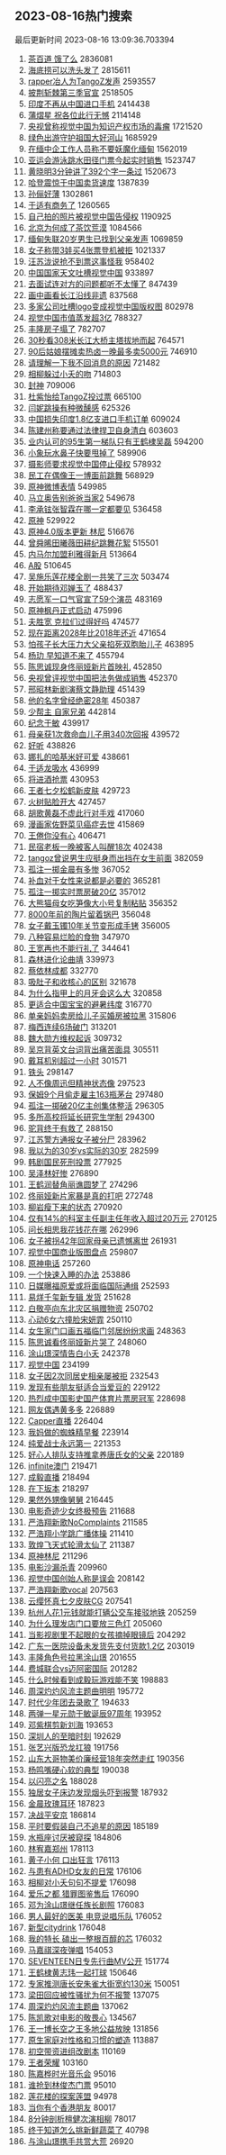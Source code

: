 ## 2023-08-16热门搜索 
最后更新时间 2023-08-16 13:09:36.703394 
1. [茶百道 饿了么](https://s.weibo.com/weibo?q=%E8%8C%B6%E7%99%BE%E9%81%93%20%E9%A5%BF%E4%BA%86%E4%B9%88&t=31&band_rank=24&Refer=top) 2836081
1. [海底捞可以洗头发了](https://s.weibo.com/weibo?q=%23%E6%B5%B7%E5%BA%95%E6%8D%9E%E5%8F%AF%E4%BB%A5%E6%B4%97%E5%A4%B4%E5%8F%91%E4%BA%86%23&t=31&band_rank=1&Refer=top) 2815611
1. [rapper冶人为TangoZ发声](https://s.weibo.com/weibo?q=%23rapper%E5%86%B6%E4%BA%BA%E4%B8%BATangoZ%E5%8F%91%E5%A3%B0%23&t=31&band_rank=1&Refer=top) 2593557
1. [披荆斩棘第三季官宣](https://s.weibo.com/weibo?q=%23%E6%8A%AB%E8%8D%86%E6%96%A9%E6%A3%98%E7%AC%AC%E4%B8%89%E5%AD%A3%E5%AE%98%E5%AE%A3%23&t=31&band_rank=9&Refer=top) 2518505
1. [印度不再从中国进口手机](https://s.weibo.com/weibo?q=%23%E5%8D%B0%E5%BA%A6%E4%B8%8D%E5%86%8D%E4%BB%8E%E4%B8%AD%E5%9B%BD%E8%BF%9B%E5%8F%A3%E6%89%8B%E6%9C%BA%23&t=31&band_rank=4&Refer=top) 2414438
1. [蒲熠星 祝各位此行无憾](https://s.weibo.com/weibo?q=%E8%92%B2%E7%86%A0%E6%98%9F%20%E7%A5%9D%E5%90%84%E4%BD%8D%E6%AD%A4%E8%A1%8C%E6%97%A0%E6%86%BE&t=31&band_rank=2&Refer=top) 2114148
1. [央视曾称视觉中国为知识产权市场的毒瘤](https://s.weibo.com/weibo?q=%23%E5%A4%AE%E8%A7%86%E6%9B%BE%E7%A7%B0%E8%A7%86%E8%A7%89%E4%B8%AD%E5%9B%BD%E4%B8%BA%E7%9F%A5%E8%AF%86%E4%BA%A7%E6%9D%83%E5%B8%82%E5%9C%BA%E7%9A%84%E6%AF%92%E7%98%A4%23&t=31&band_rank=13&Refer=top) 1721520
1. [绿色出游守护祖国大好河山](https://s.weibo.com/weibo?q=%23%E7%BB%BF%E8%89%B2%E5%87%BA%E6%B8%B8%E5%AE%88%E6%8A%A4%E7%A5%96%E5%9B%BD%E5%A4%A7%E5%A5%BD%E6%B2%B3%E5%B1%B1%23&t=31&band_rank=3&Refer=top) 1685929
1. [在缅中企工作人员称不要妖魔化缅甸](https://s.weibo.com/weibo?q=%23%E5%9C%A8%E7%BC%85%E4%B8%AD%E4%BC%81%E5%B7%A5%E4%BD%9C%E4%BA%BA%E5%91%98%E7%A7%B0%E4%B8%8D%E8%A6%81%E5%A6%96%E9%AD%94%E5%8C%96%E7%BC%85%E7%94%B8%23&t=31&band_rank=2&Refer=top) 1562019
1. [亚运会游泳跳水田径门票今起实时销售](https://s.weibo.com/weibo?q=%23%E4%BA%9A%E8%BF%90%E4%BC%9A%E6%B8%B8%E6%B3%B3%E8%B7%B3%E6%B0%B4%E7%94%B0%E5%BE%84%E9%97%A8%E7%A5%A8%E4%BB%8A%E8%B5%B7%E5%AE%9E%E6%97%B6%E9%94%80%E5%94%AE%23&t=31&band_rank=3&Refer=top) 1523747
1. [黄晓明3分钟讲了392个字一条过](https://s.weibo.com/weibo?q=%23%E9%BB%84%E6%99%93%E6%98%8E3%E5%88%86%E9%92%9F%E8%AE%B2%E4%BA%86392%E4%B8%AA%E5%AD%97%E4%B8%80%E6%9D%A1%E8%BF%87%23&t=31&band_rank=23&Refer=top) 1520673
1. [哈登震惊于中国卖货速度](https://s.weibo.com/weibo?q=%23%E5%93%88%E7%99%BB%E9%9C%87%E6%83%8A%E4%BA%8E%E4%B8%AD%E5%9B%BD%E5%8D%96%E8%B4%A7%E9%80%9F%E5%BA%A6%23&t=31&band_rank=50&Refer=top) 1387839
1. [孙俪好薄](https://s.weibo.com/weibo?q=%23%E5%AD%99%E4%BF%AA%E5%A5%BD%E8%96%84%23&t=31&band_rank=31&Refer=top) 1302861
1. [于适有商务了](https://s.weibo.com/weibo?q=%23%E4%BA%8E%E9%80%82%E6%9C%89%E5%95%86%E5%8A%A1%E4%BA%86%23&t=31&band_rank=5&Refer=top) 1260565
1. [自己拍的照片被视觉中国告侵权](https://s.weibo.com/weibo?q=%23%E8%87%AA%E5%B7%B1%E6%8B%8D%E7%9A%84%E7%85%A7%E7%89%87%E8%A2%AB%E8%A7%86%E8%A7%89%E4%B8%AD%E5%9B%BD%E5%91%8A%E4%BE%B5%E6%9D%83%23&t=31&band_rank=4&Refer=top) 1190925
1. [北京为何成了茶饮荒漠](https://s.weibo.com/weibo?q=%23%E5%8C%97%E4%BA%AC%E4%B8%BA%E4%BD%95%E6%88%90%E4%BA%86%E8%8C%B6%E9%A5%AE%E8%8D%92%E6%BC%A0%23&t=31&band_rank=37&Refer=top) 1084566
1. [缅甸失联20岁男生已找到父亲发声](https://s.weibo.com/weibo?q=%23%E7%BC%85%E7%94%B8%E5%A4%B1%E8%81%9420%E5%B2%81%E7%94%B7%E7%94%9F%E5%B7%B2%E6%89%BE%E5%88%B0%E7%88%B6%E4%BA%B2%E5%8F%91%E5%A3%B0%23&t=31&band_rank=11&Refer=top) 1069859
1. [女子称带3娃买4张票登机被拒](https://s.weibo.com/weibo?q=%23%E5%A5%B3%E5%AD%90%E7%A7%B0%E5%B8%A63%E5%A8%83%E4%B9%B04%E5%BC%A0%E7%A5%A8%E7%99%BB%E6%9C%BA%E8%A2%AB%E6%8B%92%23&t=31&band_rank=33&Refer=top) 1021337
1. [汪苏泷说抢不到票这事怪我](https://s.weibo.com/weibo?q=%23%E6%B1%AA%E8%8B%8F%E6%B3%B7%E8%AF%B4%E6%8A%A2%E4%B8%8D%E5%88%B0%E7%A5%A8%E8%BF%99%E4%BA%8B%E6%80%AA%E6%88%91%23&t=31&band_rank=27&Refer=top) 958402
1. [中国国家天文吐槽视觉中国](https://s.weibo.com/weibo?q=%23%E4%B8%AD%E5%9B%BD%E5%9B%BD%E5%AE%B6%E5%A4%A9%E6%96%87%E5%90%90%E6%A7%BD%E8%A7%86%E8%A7%89%E4%B8%AD%E5%9B%BD%23&t=31&band_rank=25&Refer=top) 933897
1. [去面试连对方的问题都听不太懂了](https://s.weibo.com/weibo?q=%E5%8E%BB%E9%9D%A2%E8%AF%95%E8%BF%9E%E5%AF%B9%E6%96%B9%E7%9A%84%E9%97%AE%E9%A2%98%E9%83%BD%E5%90%AC%E4%B8%8D%E5%A4%AA%E6%87%82%E4%BA%86&t=31&band_rank=45&Refer=top) 847439
1. [画中画看长江沿线非遗](https://s.weibo.com/weibo?q=%23%E7%94%BB%E4%B8%AD%E7%94%BB%E7%9C%8B%E9%95%BF%E6%B1%9F%E6%B2%BF%E7%BA%BF%E9%9D%9E%E9%81%97%23&t=31&band_rank=3&Refer=top) 837568
1. [多家公司吐槽logo变成视觉中国版权图](https://s.weibo.com/weibo?q=%23%E5%A4%9A%E5%AE%B6%E5%85%AC%E5%8F%B8%E5%90%90%E6%A7%BDlogo%E5%8F%98%E6%88%90%E8%A7%86%E8%A7%89%E4%B8%AD%E5%9B%BD%E7%89%88%E6%9D%83%E5%9B%BE%23&t=31&band_rank=45&Refer=top) 802978
1. [视觉中国市值蒸发超3亿](https://s.weibo.com/weibo?q=%23%E8%A7%86%E8%A7%89%E4%B8%AD%E5%9B%BD%E5%B8%82%E5%80%BC%E8%92%B8%E5%8F%91%E8%B6%853%E4%BA%BF%23&t=31&band_rank=24&Refer=top) 788327
1. [丰隆房子塌了](https://s.weibo.com/weibo?q=%23%E4%B8%B0%E9%9A%86%E6%88%BF%E5%AD%90%E5%A1%8C%E4%BA%86%23&t=31&band_rank=5&Refer=top) 782707
1. [30秒看308米长江大桥主塔拔地而起](https://s.weibo.com/weibo?q=%2330%E7%A7%92%E7%9C%8B308%E7%B1%B3%E9%95%BF%E6%B1%9F%E5%A4%A7%E6%A1%A5%E4%B8%BB%E5%A1%94%E6%8B%94%E5%9C%B0%E8%80%8C%E8%B5%B7%23&t=31&band_rank=3&Refer=top) 764571
1. [90后姑娘摆摊卖热卤一晚最多卖5000元](https://s.weibo.com/weibo?q=%2390%E5%90%8E%E5%A7%91%E5%A8%98%E6%91%86%E6%91%8A%E5%8D%96%E7%83%AD%E5%8D%A4%E4%B8%80%E6%99%9A%E6%9C%80%E5%A4%9A%E5%8D%965000%E5%85%83%23&t=31&band_rank=5&Refer=top) 746910
1. [请理解一下我不回消息的原因](https://s.weibo.com/weibo?q=%E8%AF%B7%E7%90%86%E8%A7%A3%E4%B8%80%E4%B8%8B%E6%88%91%E4%B8%8D%E5%9B%9E%E6%B6%88%E6%81%AF%E7%9A%84%E5%8E%9F%E5%9B%A0&t=31&band_rank=7&Refer=top) 721482
1. [相柳躲过小夭的吻](https://s.weibo.com/weibo?q=%23%E7%9B%B8%E6%9F%B3%E8%BA%B2%E8%BF%87%E5%B0%8F%E5%A4%AD%E7%9A%84%E5%90%BB%23&t=31&band_rank=36&Refer=top) 714803
1. [封神](https://s.weibo.com/weibo?q=%E5%B0%81%E7%A5%9E&t=31&band_rank=37&Refer=top) 709006
1. [杜紫怡给TangoZ投过票](https://s.weibo.com/weibo?q=%23%E6%9D%9C%E7%B4%AB%E6%80%A1%E7%BB%99TangoZ%E6%8A%95%E8%BF%87%E7%A5%A8%23&t=31&band_rank=18&Refer=top) 665100
1. [闫妮跳操有种微醺感](https://s.weibo.com/weibo?q=%23%E9%97%AB%E5%A6%AE%E8%B7%B3%E6%93%8D%E6%9C%89%E7%A7%8D%E5%BE%AE%E9%86%BA%E6%84%9F%23&t=31&band_rank=43&Refer=top) 625326
1. [中国损失印度1.8亿支进口手机订单](https://s.weibo.com/weibo?q=%23%E4%B8%AD%E5%9B%BD%E6%8D%9F%E5%A4%B1%E5%8D%B0%E5%BA%A61.8%E4%BA%BF%E6%94%AF%E8%BF%9B%E5%8F%A3%E6%89%8B%E6%9C%BA%E8%AE%A2%E5%8D%95%23&t=31&band_rank=18&Refer=top) 609024
1. [陈建州称要通过法律捍卫自身清白](https://s.weibo.com/weibo?q=%23%E9%99%88%E5%BB%BA%E5%B7%9E%E7%A7%B0%E8%A6%81%E9%80%9A%E8%BF%87%E6%B3%95%E5%BE%8B%E6%8D%8D%E5%8D%AB%E8%87%AA%E8%BA%AB%E6%B8%85%E7%99%BD%23&t=31&band_rank=26&Refer=top) 603603
1. [业内认可的95生第一梯队只有王鹤棣吴磊](https://s.weibo.com/weibo?q=%23%E4%B8%9A%E5%86%85%E8%AE%A4%E5%8F%AF%E7%9A%8495%E7%94%9F%E7%AC%AC%E4%B8%80%E6%A2%AF%E9%98%9F%E5%8F%AA%E6%9C%89%E7%8E%8B%E9%B9%A4%E6%A3%A3%E5%90%B4%E7%A3%8A%23&t=31&band_rank=13&Refer=top) 594200
1. [小象玩水鼻子快要甩掉了](https://s.weibo.com/weibo?q=%23%E5%B0%8F%E8%B1%A1%E7%8E%A9%E6%B0%B4%E9%BC%BB%E5%AD%90%E5%BF%AB%E8%A6%81%E7%94%A9%E6%8E%89%E4%BA%86%23&t=31&band_rank=35&Refer=top) 589906
1. [摄影师要求视觉中国停止侵权](https://s.weibo.com/weibo?q=%23%E6%91%84%E5%BD%B1%E5%B8%88%E8%A6%81%E6%B1%82%E8%A7%86%E8%A7%89%E4%B8%AD%E5%9B%BD%E5%81%9C%E6%AD%A2%E4%BE%B5%E6%9D%83%23&t=31&band_rank=30&Refer=top) 578932
1. [民工在偶像王一博面前跳舞](https://s.weibo.com/weibo?q=%E6%B0%91%E5%B7%A5%E5%9C%A8%E5%81%B6%E5%83%8F%E7%8E%8B%E4%B8%80%E5%8D%9A%E9%9D%A2%E5%89%8D%E8%B7%B3%E8%88%9E&t=31&band_rank=7&Refer=top) 568929
1. [原神微博表情](https://s.weibo.com/weibo?q=%23%E5%8E%9F%E7%A5%9E%E5%BE%AE%E5%8D%9A%E8%A1%A8%E6%83%85%23&t=31&band_rank=49&Refer=top) 549985
1. [马立奥告别爸爸当家2](https://s.weibo.com/weibo?q=%E9%A9%AC%E7%AB%8B%E5%A5%A5%E5%91%8A%E5%88%AB%E7%88%B8%E7%88%B8%E5%BD%93%E5%AE%B62&t=31&band_rank=6&Refer=top) 549678
1. [李承铉张智霖在哪一定都要见](https://s.weibo.com/weibo?q=%23%E6%9D%8E%E6%89%BF%E9%93%89%E5%BC%A0%E6%99%BA%E9%9C%96%E5%9C%A8%E5%93%AA%E4%B8%80%E5%AE%9A%E9%83%BD%E8%A6%81%E8%A7%81%23&t=31&band_rank=13&Refer=top) 536458
1. [原神](https://s.weibo.com/weibo?q=%E5%8E%9F%E7%A5%9E&t=31&band_rank=33&Refer=top) 529922
1. [原神4.0版本更新 林尼](https://s.weibo.com/weibo?q=%23%E5%8E%9F%E7%A5%9E4.0%E7%89%88%E6%9C%AC%E6%9B%B4%E6%96%B0%20%E6%9E%97%E5%B0%BC%23&t=31&band_rank=15&Refer=top) 516676
1. [曾舜晞田曦薇田耕纪跳舞花絮](https://s.weibo.com/weibo?q=%23%E6%9B%BE%E8%88%9C%E6%99%9E%E7%94%B0%E6%9B%A6%E8%96%87%E7%94%B0%E8%80%95%E7%BA%AA%E8%B7%B3%E8%88%9E%E8%8A%B1%E7%B5%AE%23&t=31&band_rank=41&Refer=top) 515501
1. [内马尔加盟利雅得新月](https://s.weibo.com/weibo?q=%23%E5%86%85%E9%A9%AC%E5%B0%94%E5%8A%A0%E7%9B%9F%E5%88%A9%E9%9B%85%E5%BE%97%E6%96%B0%E6%9C%88%23&t=31&band_rank=8&Refer=top) 513664
1. [A股](https://s.weibo.com/weibo?q=A%E8%82%A1&t=31&band_rank=49&Refer=top) 510645
1. [吴施乐莲花楼全剧一共笑了三次](https://s.weibo.com/weibo?q=%23%E5%90%B4%E6%96%BD%E4%B9%90%E8%8E%B2%E8%8A%B1%E6%A5%BC%E5%85%A8%E5%89%A7%E4%B8%80%E5%85%B1%E7%AC%91%E4%BA%86%E4%B8%89%E6%AC%A1%23&t=31&band_rank=32&Refer=top) 503474
1. [开始期待邓婵玉了](https://s.weibo.com/weibo?q=%23%E5%BC%80%E5%A7%8B%E6%9C%9F%E5%BE%85%E9%82%93%E5%A9%B5%E7%8E%89%E4%BA%86%23&t=31&band_rank=46&Refer=top) 488437
1. [志愿军一口气官宣了59个演员](https://s.weibo.com/weibo?q=%23%E5%BF%97%E6%84%BF%E5%86%9B%E4%B8%80%E5%8F%A3%E6%B0%94%E5%AE%98%E5%AE%A3%E4%BA%8659%E4%B8%AA%E6%BC%94%E5%91%98%23&t=31&band_rank=10&Refer=top) 483169
1. [原神枫丹正式启动](https://s.weibo.com/weibo?q=%23%E5%8E%9F%E7%A5%9E%E6%9E%AB%E4%B8%B9%E6%AD%A3%E5%BC%8F%E5%90%AF%E5%8A%A8%23&t=31&band_rank=34&Refer=top) 475996
1. [夫胜宽 克拉们过得好吗](https://s.weibo.com/weibo?q=%E5%A4%AB%E8%83%9C%E5%AE%BD%20%E5%85%8B%E6%8B%89%E4%BB%AC%E8%BF%87%E5%BE%97%E5%A5%BD%E5%90%97&t=31&band_rank=16&Refer=top) 474577
1. [现在距离2028年比2018年还近](https://s.weibo.com/weibo?q=%E7%8E%B0%E5%9C%A8%E8%B7%9D%E7%A6%BB2028%E5%B9%B4%E6%AF%942018%E5%B9%B4%E8%BF%98%E8%BF%91&t=31&band_rank=33&Refer=top) 471654
1. [怕孩子长大压力大父亲掐死双胞胎儿子](https://s.weibo.com/weibo?q=%23%E6%80%95%E5%AD%A9%E5%AD%90%E9%95%BF%E5%A4%A7%E5%8E%8B%E5%8A%9B%E5%A4%A7%E7%88%B6%E4%BA%B2%E6%8E%90%E6%AD%BB%E5%8F%8C%E8%83%9E%E8%83%8E%E5%84%BF%E5%AD%90%23&t=31&band_rank=8&Refer=top) 463895
1. [杨玏 早知道不来了](https://s.weibo.com/weibo?q=%E6%9D%A8%E7%8E%8F%20%E6%97%A9%E7%9F%A5%E9%81%93%E4%B8%8D%E6%9D%A5%E4%BA%86&t=31&band_rank=9&Refer=top) 455794
1. [陈思诚现身佟丽娅新片首映礼](https://s.weibo.com/weibo?q=%23%E9%99%88%E6%80%9D%E8%AF%9A%E7%8E%B0%E8%BA%AB%E4%BD%9F%E4%B8%BD%E5%A8%85%E6%96%B0%E7%89%87%E9%A6%96%E6%98%A0%E7%A4%BC%23&t=31&band_rank=31&Refer=top) 452850
1. [央视曾评视觉中国把法务做成销售](https://s.weibo.com/weibo?q=%23%E5%A4%AE%E8%A7%86%E6%9B%BE%E8%AF%84%E8%A7%86%E8%A7%89%E4%B8%AD%E5%9B%BD%E6%8A%8A%E6%B3%95%E5%8A%A1%E5%81%9A%E6%88%90%E9%94%80%E5%94%AE%23&t=31&band_rank=50&Refer=top) 452370
1. [邢昭林新剧演蔡文静助理](https://s.weibo.com/weibo?q=%23%E9%82%A2%E6%98%AD%E6%9E%97%E6%96%B0%E5%89%A7%E6%BC%94%E8%94%A1%E6%96%87%E9%9D%99%E5%8A%A9%E7%90%86%23&t=31&band_rank=23&Refer=top) 451439
1. [他的名字曾经绝密28年](https://s.weibo.com/weibo?q=%23%E4%BB%96%E7%9A%84%E5%90%8D%E5%AD%97%E6%9B%BE%E7%BB%8F%E7%BB%9D%E5%AF%8628%E5%B9%B4%23&t=31&band_rank=12&Refer=top) 450387
1. [少帮主 自家兄弟](https://s.weibo.com/weibo?q=%E5%B0%91%E5%B8%AE%E4%B8%BB%20%E8%87%AA%E5%AE%B6%E5%85%84%E5%BC%9F&t=31&band_rank=10&Refer=top) 442814
1. [纪念于敏](https://s.weibo.com/weibo?q=%23%E7%BA%AA%E5%BF%B5%E4%BA%8E%E6%95%8F%23&t=31&band_rank=15&Refer=top) 439917
1. [母亲获1次救命血儿子用340次回报](https://s.weibo.com/weibo?q=%23%E6%AF%8D%E4%BA%B2%E8%8E%B71%E6%AC%A1%E6%95%91%E5%91%BD%E8%A1%80%E5%84%BF%E5%AD%90%E7%94%A8340%E6%AC%A1%E5%9B%9E%E6%8A%A5%23&t=31&band_rank=27&Refer=top) 439572
1. [好听](https://s.weibo.com/weibo?q=%E5%A5%BD%E5%90%AC&t=31&band_rank=32&Refer=top) 438826
1. [娜扎的哈基米好可爱](https://s.weibo.com/weibo?q=%23%E5%A8%9C%E6%89%8E%E7%9A%84%E5%93%88%E5%9F%BA%E7%B1%B3%E5%A5%BD%E5%8F%AF%E7%88%B1%23&t=31&band_rank=36&Refer=top) 438661
1. [于适龙吸水](https://s.weibo.com/weibo?q=%E4%BA%8E%E9%80%82%E9%BE%99%E5%90%B8%E6%B0%B4&t=31&band_rank=11&Refer=top) 436999
1. [将进酒抢票](https://s.weibo.com/weibo?q=%E5%B0%86%E8%BF%9B%E9%85%92%E6%8A%A2%E7%A5%A8&t=31&band_rank=45&Refer=top) 430953
1. [王者七夕松鹤新皮肤](https://s.weibo.com/weibo?q=%23%E7%8E%8B%E8%80%85%E4%B8%83%E5%A4%95%E6%9D%BE%E9%B9%A4%E6%96%B0%E7%9A%AE%E8%82%A4%23&t=31&band_rank=47&Refer=top) 429723
1. [火树贴脸开大](https://s.weibo.com/weibo?q=%E7%81%AB%E6%A0%91%E8%B4%B4%E8%84%B8%E5%BC%80%E5%A4%A7&t=31&band_rank=12&Refer=top) 427457
1. [胡歌黄磊不虚此行对手戏](https://s.weibo.com/weibo?q=%23%E8%83%A1%E6%AD%8C%E9%BB%84%E7%A3%8A%E4%B8%8D%E8%99%9A%E6%AD%A4%E8%A1%8C%E5%AF%B9%E6%89%8B%E6%88%8F%23&t=31&band_rank=48&Refer=top) 417060
1. [漫画家佐野菜见癌症去世](https://s.weibo.com/weibo?q=%23%E6%BC%AB%E7%94%BB%E5%AE%B6%E4%BD%90%E9%87%8E%E8%8F%9C%E8%A7%81%E7%99%8C%E7%97%87%E5%8E%BB%E4%B8%96%23&t=31&band_rank=41&Refer=top) 415869
1. [王倦你没有心](https://s.weibo.com/weibo?q=%E7%8E%8B%E5%80%A6%E4%BD%A0%E6%B2%A1%E6%9C%89%E5%BF%83&t=31&band_rank=17&Refer=top) 406471
1. [民宿老板一晚被客人叫醒18次](https://s.weibo.com/weibo?q=%23%E6%B0%91%E5%AE%BF%E8%80%81%E6%9D%BF%E4%B8%80%E6%99%9A%E8%A2%AB%E5%AE%A2%E4%BA%BA%E5%8F%AB%E9%86%9218%E6%AC%A1%23&t=31&band_rank=21&Refer=top) 402438
1. [tangoz曾说男生应挺身而出挡在女生前面](https://s.weibo.com/weibo?q=%23tangoz%E6%9B%BE%E8%AF%B4%E7%94%B7%E7%94%9F%E5%BA%94%E6%8C%BA%E8%BA%AB%E8%80%8C%E5%87%BA%E6%8C%A1%E5%9C%A8%E5%A5%B3%E7%94%9F%E5%89%8D%E9%9D%A2%23&t=31&band_rank=27&Refer=top) 382059
1. [孤注一掷金晨有多惨](https://s.weibo.com/weibo?q=%23%E5%AD%A4%E6%B3%A8%E4%B8%80%E6%8E%B7%E9%87%91%E6%99%A8%E6%9C%89%E5%A4%9A%E6%83%A8%23&t=31&band_rank=39&Refer=top) 367052
1. [补血对于女性来说都是必要的](https://s.weibo.com/weibo?q=%E8%A1%A5%E8%A1%80%E5%AF%B9%E4%BA%8E%E5%A5%B3%E6%80%A7%E6%9D%A5%E8%AF%B4%E9%83%BD%E6%98%AF%E5%BF%85%E8%A6%81%E7%9A%84&t=31&band_rank=46&Refer=top) 365281
1. [孤注一掷实时票房破20亿](https://s.weibo.com/weibo?q=%23%E5%AD%A4%E6%B3%A8%E4%B8%80%E6%8E%B7%E5%AE%9E%E6%97%B6%E7%A5%A8%E6%88%BF%E7%A0%B420%E4%BA%BF%23&t=31&band_rank=13&Refer=top) 357012
1. [大熊猫母女吃笋像大小号复制粘贴](https://s.weibo.com/weibo?q=%23%E5%A4%A7%E7%86%8A%E7%8C%AB%E6%AF%8D%E5%A5%B3%E5%90%83%E7%AC%8B%E5%83%8F%E5%A4%A7%E5%B0%8F%E5%8F%B7%E5%A4%8D%E5%88%B6%E7%B2%98%E8%B4%B4%23&t=31&band_rank=14&Refer=top) 356352
1. [8000年前的陶片留着锅巴](https://s.weibo.com/weibo?q=%238000%E5%B9%B4%E5%89%8D%E7%9A%84%E9%99%B6%E7%89%87%E7%95%99%E7%9D%80%E9%94%85%E5%B7%B4%23&t=31&band_rank=15&Refer=top) 356048
1. [女子戴玉镯10年关节变形成手铐](https://s.weibo.com/weibo?q=%23%E5%A5%B3%E5%AD%90%E6%88%B4%E7%8E%89%E9%95%AF10%E5%B9%B4%E5%85%B3%E8%8A%82%E5%8F%98%E5%BD%A2%E6%88%90%E6%89%8B%E9%93%90%23&t=31&band_rank=16&Refer=top) 356005
1. [八种容易烂脸的食物](https://s.weibo.com/weibo?q=%E5%85%AB%E7%A7%8D%E5%AE%B9%E6%98%93%E7%83%82%E8%84%B8%E7%9A%84%E9%A3%9F%E7%89%A9&t=31&band_rank=17&Refer=top) 347970
1. [王宽再也不能行礼了](https://s.weibo.com/weibo?q=%23%E7%8E%8B%E5%AE%BD%E5%86%8D%E4%B9%9F%E4%B8%8D%E8%83%BD%E8%A1%8C%E7%A4%BC%E4%BA%86%23&t=31&band_rank=17&Refer=top) 344641
1. [森林进化论曲靖](https://s.weibo.com/weibo?q=%23%E6%A3%AE%E6%9E%97%E8%BF%9B%E5%8C%96%E8%AE%BA%E6%9B%B2%E9%9D%96%23&t=31&band_rank=30&Refer=top) 339973
1. [蔡依林成都](https://s.weibo.com/weibo?q=%23%E8%94%A1%E4%BE%9D%E6%9E%97%E6%88%90%E9%83%BD%23&t=31&band_rank=24&Refer=top) 332770
1. [吸肚子和收核心的区别](https://s.weibo.com/weibo?q=%23%E5%90%B8%E8%82%9A%E5%AD%90%E5%92%8C%E6%94%B6%E6%A0%B8%E5%BF%83%E7%9A%84%E5%8C%BA%E5%88%AB%23&t=31&band_rank=22&Refer=top) 321678
1. [为什么指甲上的月牙会这么大](https://s.weibo.com/weibo?q=%23%E4%B8%BA%E4%BB%80%E4%B9%88%E6%8C%87%E7%94%B2%E4%B8%8A%E7%9A%84%E6%9C%88%E7%89%99%E4%BC%9A%E8%BF%99%E4%B9%88%E5%A4%A7%23&t=31&band_rank=22&Refer=top) 320858
1. [更适合中国宝宝的避暑纬度](https://s.weibo.com/weibo?q=%23%E6%9B%B4%E9%80%82%E5%90%88%E4%B8%AD%E5%9B%BD%E5%AE%9D%E5%AE%9D%E7%9A%84%E9%81%BF%E6%9A%91%E7%BA%AC%E5%BA%A6%23&t=31&band_rank=45&Refer=top) 316770
1. [单亲妈妈卖房给儿子买婚房被拉黑](https://s.weibo.com/weibo?q=%23%E5%8D%95%E4%BA%B2%E5%A6%88%E5%A6%88%E5%8D%96%E6%88%BF%E7%BB%99%E5%84%BF%E5%AD%90%E4%B9%B0%E5%A9%9A%E6%88%BF%E8%A2%AB%E6%8B%89%E9%BB%91%23&t=31&band_rank=28&Refer=top) 315806
1. [梅西连续6场破门](https://s.weibo.com/weibo?q=%23%E6%A2%85%E8%A5%BF%E8%BF%9E%E7%BB%AD6%E5%9C%BA%E7%A0%B4%E9%97%A8%23&t=31&band_rank=27&Refer=top) 313201
1. [魏大勋方维权起诉](https://s.weibo.com/weibo?q=%23%E9%AD%8F%E5%A4%A7%E5%8B%8B%E6%96%B9%E7%BB%B4%E6%9D%83%E8%B5%B7%E8%AF%89%23&t=31&band_rank=18&Refer=top) 309732
1. [吴京背英文台词背出痛苦面具](https://s.weibo.com/weibo?q=%23%E5%90%B4%E4%BA%AC%E8%83%8C%E8%8B%B1%E6%96%87%E5%8F%B0%E8%AF%8D%E8%83%8C%E5%87%BA%E7%97%9B%E8%8B%A6%E9%9D%A2%E5%85%B7%23&t=31&band_rank=33&Refer=top) 305511
1. [戴耳机别超过一小时](https://s.weibo.com/weibo?q=%23%E6%88%B4%E8%80%B3%E6%9C%BA%E5%88%AB%E8%B6%85%E8%BF%87%E4%B8%80%E5%B0%8F%E6%97%B6%23&t=31&band_rank=24&Refer=top) 301571
1. [铁头](https://s.weibo.com/weibo?q=%E9%93%81%E5%A4%B4&t=31&band_rank=27&Refer=top) 298147
1. [人不像周迅但精神状态像](https://s.weibo.com/weibo?q=%23%E4%BA%BA%E4%B8%8D%E5%83%8F%E5%91%A8%E8%BF%85%E4%BD%86%E7%B2%BE%E7%A5%9E%E7%8A%B6%E6%80%81%E5%83%8F%23&t=31&band_rank=19&Refer=top) 297523
1. [保姆9个月偷走雇主163瓶茅台](https://s.weibo.com/weibo?q=%23%E4%BF%9D%E5%A7%869%E4%B8%AA%E6%9C%88%E5%81%B7%E8%B5%B0%E9%9B%87%E4%B8%BB163%E7%93%B6%E8%8C%85%E5%8F%B0%23&t=31&band_rank=18&Refer=top) 297480
1. [孤注一掷破20亿主创集体整活](https://s.weibo.com/weibo?q=%23%E5%AD%A4%E6%B3%A8%E4%B8%80%E6%8E%B7%E7%A0%B420%E4%BA%BF%E4%B8%BB%E5%88%9B%E9%9B%86%E4%BD%93%E6%95%B4%E6%B4%BB%23&t=31&band_rank=26&Refer=top) 296305
1. [多所高校将延长研究生学制](https://s.weibo.com/weibo?q=%23%E5%A4%9A%E6%89%80%E9%AB%98%E6%A0%A1%E5%B0%86%E5%BB%B6%E9%95%BF%E7%A0%94%E7%A9%B6%E7%94%9F%E5%AD%A6%E5%88%B6%23&t=31&band_rank=20&Refer=top) 294300
1. [驼背终于有救了](https://s.weibo.com/weibo?q=%E9%A9%BC%E8%83%8C%E7%BB%88%E4%BA%8E%E6%9C%89%E6%95%91%E4%BA%86&t=31&band_rank=21&Refer=top) 288150
1. [江苏警方通报女子被分尸](https://s.weibo.com/weibo?q=%23%E6%B1%9F%E8%8B%8F%E8%AD%A6%E6%96%B9%E9%80%9A%E6%8A%A5%E5%A5%B3%E5%AD%90%E8%A2%AB%E5%88%86%E5%B0%B8%23&t=31&band_rank=22&Refer=top) 283962
1. [我以为的30岁vs实际的30岁](https://s.weibo.com/weibo?q=%E6%88%91%E4%BB%A5%E4%B8%BA%E7%9A%8430%E5%B2%81vs%E5%AE%9E%E9%99%85%E7%9A%8430%E5%B2%81&t=31&band_rank=23&Refer=top) 282599
1. [韩剧国民死刑投票](https://s.weibo.com/weibo?q=%E9%9F%A9%E5%89%A7%E5%9B%BD%E6%B0%91%E6%AD%BB%E5%88%91%E6%8A%95%E7%A5%A8&t=31&band_rank=24&Refer=top) 277925
1. [吴泽林好惨](https://s.weibo.com/weibo?q=%E5%90%B4%E6%B3%BD%E6%9E%97%E5%A5%BD%E6%83%A8&t=31&band_rank=25&Refer=top) 276890
1. [王鹤润替角丽谯圆梦了](https://s.weibo.com/weibo?q=%23%E7%8E%8B%E9%B9%A4%E6%B6%A6%E6%9B%BF%E8%A7%92%E4%B8%BD%E8%B0%AF%E5%9C%86%E6%A2%A6%E4%BA%86%23&t=31&band_rank=26&Refer=top) 274296
1. [佟丽娅新片家暴是真的打吧](https://s.weibo.com/weibo?q=%23%E4%BD%9F%E4%B8%BD%E5%A8%85%E6%96%B0%E7%89%87%E5%AE%B6%E6%9A%B4%E6%98%AF%E7%9C%9F%E7%9A%84%E6%89%93%E5%90%A7%23&t=31&band_rank=26&Refer=top) 272748
1. [柳岩瘦下来的状态](https://s.weibo.com/weibo?q=%23%E6%9F%B3%E5%B2%A9%E7%98%A6%E4%B8%8B%E6%9D%A5%E7%9A%84%E7%8A%B6%E6%80%81%23&t=31&band_rank=27&Refer=top) 270920
1. [仅有14%的科室主任副主任年收入超过20万元](https://s.weibo.com/weibo?q=%23%E4%BB%85%E6%9C%8914%25%E7%9A%84%E7%A7%91%E5%AE%A4%E4%B8%BB%E4%BB%BB%E5%89%AF%E4%B8%BB%E4%BB%BB%E5%B9%B4%E6%94%B6%E5%85%A5%E8%B6%85%E8%BF%8720%E4%B8%87%E5%85%83%23&t=31&band_rank=32&Refer=top) 270125
1. [问长相思我花钱花在哪](https://s.weibo.com/weibo?q=%E9%97%AE%E9%95%BF%E7%9B%B8%E6%80%9D%E6%88%91%E8%8A%B1%E9%92%B1%E8%8A%B1%E5%9C%A8%E5%93%AA&t=31&band_rank=48&Refer=top) 262996
1. [女子被拐42年回家母亲已遗憾离世](https://s.weibo.com/weibo?q=%23%E5%A5%B3%E5%AD%90%E8%A2%AB%E6%8B%9042%E5%B9%B4%E5%9B%9E%E5%AE%B6%E6%AF%8D%E4%BA%B2%E5%B7%B2%E9%81%97%E6%86%BE%E7%A6%BB%E4%B8%96%23&t=31&band_rank=49&Refer=top) 261931
1. [视觉中国商业版图盘点](https://s.weibo.com/weibo?q=%23%E8%A7%86%E8%A7%89%E4%B8%AD%E5%9B%BD%E5%95%86%E4%B8%9A%E7%89%88%E5%9B%BE%E7%9B%98%E7%82%B9%23&t=31&band_rank=30&Refer=top) 259807
1. [原神电话](https://s.weibo.com/weibo?q=%23%E5%8E%9F%E7%A5%9E%E7%94%B5%E8%AF%9D%23&t=31&band_rank=35&Refer=top) 257260
1. [一个快速入睡的办法](https://s.weibo.com/weibo?q=%E4%B8%80%E4%B8%AA%E5%BF%AB%E9%80%9F%E5%85%A5%E7%9D%A1%E7%9A%84%E5%8A%9E%E6%B3%95&t=31&band_rank=33&Refer=top) 253886
1. [日媒曝福原爱或将面临国际通缉](https://s.weibo.com/weibo?q=%23%E6%97%A5%E5%AA%92%E6%9B%9D%E7%A6%8F%E5%8E%9F%E7%88%B1%E6%88%96%E5%B0%86%E9%9D%A2%E4%B8%B4%E5%9B%BD%E9%99%85%E9%80%9A%E7%BC%89%23&t=31&band_rank=29&Refer=top) 252593
1. [易烊千玺新专辑 发货](https://s.weibo.com/weibo?q=%E6%98%93%E7%83%8A%E5%8D%83%E7%8E%BA%E6%96%B0%E4%B8%93%E8%BE%91%20%E5%8F%91%E8%B4%A7&t=31&band_rank=30&Refer=top) 251628
1. [白敬亭向东北灾区捐赠物资](https://s.weibo.com/weibo?q=%23%E7%99%BD%E6%95%AC%E4%BA%AD%E5%90%91%E4%B8%9C%E5%8C%97%E7%81%BE%E5%8C%BA%E6%8D%90%E8%B5%A0%E7%89%A9%E8%B5%84%23&t=31&band_rank=28&Refer=top) 250702
1. [心动6女六撞脸宋妍霏](https://s.weibo.com/weibo?q=%23%E5%BF%83%E5%8A%A86%E5%A5%B3%E5%85%AD%E6%92%9E%E8%84%B8%E5%AE%8B%E5%A6%8D%E9%9C%8F%23&t=31&band_rank=26&Refer=top) 250110
1. [女生家门口画五福临门邻居纷纷求画](https://s.weibo.com/weibo?q=%23%E5%A5%B3%E7%94%9F%E5%AE%B6%E9%97%A8%E5%8F%A3%E7%94%BB%E4%BA%94%E7%A6%8F%E4%B8%B4%E9%97%A8%E9%82%BB%E5%B1%85%E7%BA%B7%E7%BA%B7%E6%B1%82%E7%94%BB%23&t=31&band_rank=50&Refer=top) 248363
1. [陈思诚看佟丽娅新片哭了](https://s.weibo.com/weibo?q=%23%E9%99%88%E6%80%9D%E8%AF%9A%E7%9C%8B%E4%BD%9F%E4%B8%BD%E5%A8%85%E6%96%B0%E7%89%87%E5%93%AD%E4%BA%86%23&t=31&band_rank=24&Refer=top) 248060
1. [涂山璟深情告白小夭](https://s.weibo.com/weibo?q=%23%E6%B6%82%E5%B1%B1%E7%92%9F%E6%B7%B1%E6%83%85%E5%91%8A%E7%99%BD%E5%B0%8F%E5%A4%AD%23&t=31&band_rank=31&Refer=top) 242378
1. [视觉中国](https://s.weibo.com/weibo?q=%E8%A7%86%E8%A7%89%E4%B8%AD%E5%9B%BD&t=31&band_rank=35&Refer=top) 234199
1. [女子因2次同居史相亲屡被拒](https://s.weibo.com/weibo?q=%23%E5%A5%B3%E5%AD%90%E5%9B%A02%E6%AC%A1%E5%90%8C%E5%B1%85%E5%8F%B2%E7%9B%B8%E4%BA%B2%E5%B1%A1%E8%A2%AB%E6%8B%92%23&t=31&band_rank=38&Refer=top) 232543
1. [发现有些朋友挺适合当爱豆的](https://s.weibo.com/weibo?q=%E5%8F%91%E7%8E%B0%E6%9C%89%E4%BA%9B%E6%9C%8B%E5%8F%8B%E6%8C%BA%E9%80%82%E5%90%88%E5%BD%93%E7%88%B1%E8%B1%86%E7%9A%84&t=31&band_rank=30&Refer=top) 229122
1. [热烈成中国影史国产体育片票房冠军](https://s.weibo.com/weibo?q=%23%E7%83%AD%E7%83%88%E6%88%90%E4%B8%AD%E5%9B%BD%E5%BD%B1%E5%8F%B2%E5%9B%BD%E4%BA%A7%E4%BD%93%E8%82%B2%E7%89%87%E7%A5%A8%E6%88%BF%E5%86%A0%E5%86%9B%23&t=31&band_rank=34&Refer=top) 228698
1. [网友偶遇黄多多](https://s.weibo.com/weibo?q=%23%E7%BD%91%E5%8F%8B%E5%81%B6%E9%81%87%E9%BB%84%E5%A4%9A%E5%A4%9A%23&t=31&band_rank=31&Refer=top) 226889
1. [Capper直播](https://s.weibo.com/weibo?q=Capper%E7%9B%B4%E6%92%AD&t=31&band_rank=35&Refer=top) 226404
1. [我妈做的蜘蛛精早餐](https://s.weibo.com/weibo?q=%E6%88%91%E5%A6%88%E5%81%9A%E7%9A%84%E8%9C%98%E8%9B%9B%E7%B2%BE%E6%97%A9%E9%A4%90&t=31&band_rank=42&Refer=top) 223914
1. [纯爱战士永远第一](https://s.weibo.com/weibo?q=%E7%BA%AF%E7%88%B1%E6%88%98%E5%A3%AB%E6%B0%B8%E8%BF%9C%E7%AC%AC%E4%B8%80&t=31&band_rank=42&Refer=top) 221353
1. [好心人排队支持推拿养唐氏女的父亲](https://s.weibo.com/weibo?q=%23%E5%A5%BD%E5%BF%83%E4%BA%BA%E6%8E%92%E9%98%9F%E6%94%AF%E6%8C%81%E6%8E%A8%E6%8B%BF%E5%85%BB%E5%94%90%E6%B0%8F%E5%A5%B3%E7%9A%84%E7%88%B6%E4%BA%B2%23&t=31&band_rank=31&Refer=top) 220189
1. [infinite澳门](https://s.weibo.com/weibo?q=infinite%E6%BE%B3%E9%97%A8&t=31&band_rank=47&Refer=top) 219471
1. [成毅直播](https://s.weibo.com/weibo?q=%E6%88%90%E6%AF%85%E7%9B%B4%E6%92%AD&t=31&band_rank=36&Refer=top) 218494
1. [在下坂本](https://s.weibo.com/weibo?q=%E5%9C%A8%E4%B8%8B%E5%9D%82%E6%9C%AC&t=31&band_rank=49&Refer=top) 218297
1. [果然外甥像舅舅](https://s.weibo.com/weibo?q=%23%E6%9E%9C%E7%84%B6%E5%A4%96%E7%94%A5%E5%83%8F%E8%88%85%E8%88%85%23&t=31&band_rank=43&Refer=top) 216445
1. [电影奇迹少女终极预告](https://s.weibo.com/weibo?q=%23%E7%94%B5%E5%BD%B1%E5%A5%87%E8%BF%B9%E5%B0%91%E5%A5%B3%E7%BB%88%E6%9E%81%E9%A2%84%E5%91%8A%23&t=31&band_rank=32&Refer=top) 211688
1. [严浩翔新歌NoComplaints](https://s.weibo.com/weibo?q=%23%E4%B8%A5%E6%B5%A9%E7%BF%94%E6%96%B0%E6%AD%8CNoComplaints%23&t=31&band_rank=38&Refer=top) 211585
1. [严浩翔小学跳广播体操](https://s.weibo.com/weibo?q=%23%E4%B8%A5%E6%B5%A9%E7%BF%94%E5%B0%8F%E5%AD%A6%E8%B7%B3%E5%B9%BF%E6%92%AD%E4%BD%93%E6%93%8D%23&t=31&band_rank=32&Refer=top) 211410
1. [敦煌飞天式轮滑太仙了](https://s.weibo.com/weibo?q=%23%E6%95%A6%E7%85%8C%E9%A3%9E%E5%A4%A9%E5%BC%8F%E8%BD%AE%E6%BB%91%E5%A4%AA%E4%BB%99%E4%BA%86%23&t=31&band_rank=44&Refer=top) 211387
1. [原神林尼](https://s.weibo.com/weibo?q=%23%E5%8E%9F%E7%A5%9E%E6%9E%97%E5%B0%BC%23&t=31&band_rank=46&Refer=top) 211296
1. [电影沙漏杀青](https://s.weibo.com/weibo?q=%23%E7%94%B5%E5%BD%B1%E6%B2%99%E6%BC%8F%E6%9D%80%E9%9D%92%23&t=31&band_rank=39&Refer=top) 209960
1. [视觉中国创始人称是误会](https://s.weibo.com/weibo?q=%23%E8%A7%86%E8%A7%89%E4%B8%AD%E5%9B%BD%E5%88%9B%E5%A7%8B%E4%BA%BA%E7%A7%B0%E6%98%AF%E8%AF%AF%E4%BC%9A%23&t=31&band_rank=40&Refer=top) 208142
1. [严浩翔新歌vocal](https://s.weibo.com/weibo?q=%23%E4%B8%A5%E6%B5%A9%E7%BF%94%E6%96%B0%E6%AD%8Cvocal%23&t=31&band_rank=44&Refer=top) 207563
1. [云缨怀真七夕皮肤CG](https://s.weibo.com/weibo?q=%23%E4%BA%91%E7%BC%A8%E6%80%80%E7%9C%9F%E4%B8%83%E5%A4%95%E7%9A%AE%E8%82%A4CG%23&t=31&band_rank=44&Refer=top) 207541
1. [杭州人花1元钱就能打辆公交车接驳地铁](https://s.weibo.com/weibo?q=%23%E6%9D%AD%E5%B7%9E%E4%BA%BA%E8%8A%B11%E5%85%83%E9%92%B1%E5%B0%B1%E8%83%BD%E6%89%93%E8%BE%86%E5%85%AC%E4%BA%A4%E8%BD%A6%E6%8E%A5%E9%A9%B3%E5%9C%B0%E9%93%81%23&t=31&band_rank=25&Refer=top) 205259
1. [为什么理发店门口要放三色灯](https://s.weibo.com/weibo?q=%23%E4%B8%BA%E4%BB%80%E4%B9%88%E7%90%86%E5%8F%91%E5%BA%97%E9%97%A8%E5%8F%A3%E8%A6%81%E6%94%BE%E4%B8%89%E8%89%B2%E7%81%AF%23&t=31&band_rank=24&Refer=top) 205060
1. [当影视剧里不起眼的女孩摘掉眼镜后](https://s.weibo.com/weibo?q=%E5%BD%93%E5%BD%B1%E8%A7%86%E5%89%A7%E9%87%8C%E4%B8%8D%E8%B5%B7%E7%9C%BC%E7%9A%84%E5%A5%B3%E5%AD%A9%E6%91%98%E6%8E%89%E7%9C%BC%E9%95%9C%E5%90%8E&t=31&band_rank=47&Refer=top) 204292
1. [广东一医院设备未发货先支付货款1.2亿](https://s.weibo.com/weibo?q=%23%E5%B9%BF%E4%B8%9C%E4%B8%80%E5%8C%BB%E9%99%A2%E8%AE%BE%E5%A4%87%E6%9C%AA%E5%8F%91%E8%B4%A7%E5%85%88%E6%94%AF%E4%BB%98%E8%B4%A7%E6%AC%BE1.2%E4%BA%BF%23&t=31&band_rank=44&Refer=top) 203019
1. [丰隆角色号拉黑涂山璟](https://s.weibo.com/weibo?q=%23%E4%B8%B0%E9%9A%86%E8%A7%92%E8%89%B2%E5%8F%B7%E6%8B%89%E9%BB%91%E6%B6%82%E5%B1%B1%E7%92%9F%23&t=31&band_rank=37&Refer=top) 201655
1. [费城联合vs迈阿密国际](https://s.weibo.com/weibo?q=%23%E8%B4%B9%E5%9F%8E%E8%81%94%E5%90%88vs%E8%BF%88%E9%98%BF%E5%AF%86%E5%9B%BD%E9%99%85%23&t=31&band_rank=28&Refer=top) 201282
1. [什么时候看到成毅玩游戏能不笑](https://s.weibo.com/weibo?q=%E4%BB%80%E4%B9%88%E6%97%B6%E5%80%99%E7%9C%8B%E5%88%B0%E6%88%90%E6%AF%85%E7%8E%A9%E6%B8%B8%E6%88%8F%E8%83%BD%E4%B8%8D%E7%AC%91&t=31&band_rank=37&Refer=top) 198883
1. [周深灼灼风流主题曲明明](https://s.weibo.com/weibo?q=%23%E5%91%A8%E6%B7%B1%E7%81%BC%E7%81%BC%E9%A3%8E%E6%B5%81%E4%B8%BB%E9%A2%98%E6%9B%B2%E6%98%8E%E6%98%8E%23&t=31&band_rank=45&Refer=top) 195772
1. [时代少年团去录歌了](https://s.weibo.com/weibo?q=%23%E6%97%B6%E4%BB%A3%E5%B0%91%E5%B9%B4%E5%9B%A2%E5%8E%BB%E5%BD%95%E6%AD%8C%E4%BA%86%23&t=31&band_rank=39&Refer=top) 194633
1. [两弹一星元勋于敏诞辰97周年](https://s.weibo.com/weibo?q=%23%E4%B8%A4%E5%BC%B9%E4%B8%80%E6%98%9F%E5%85%83%E5%8B%8B%E4%BA%8E%E6%95%8F%E8%AF%9E%E8%BE%B097%E5%91%A8%E5%B9%B4%23&t=31&band_rank=36&Refer=top) 193952
1. [邓紫棋剪新刘海](https://s.weibo.com/weibo?q=%23%E9%82%93%E7%B4%AB%E6%A3%8B%E5%89%AA%E6%96%B0%E5%88%98%E6%B5%B7%23&t=31&band_rank=45&Refer=top) 193653
1. [深圳人的至暗时刻](https://s.weibo.com/weibo?q=%E6%B7%B1%E5%9C%B3%E4%BA%BA%E7%9A%84%E8%87%B3%E6%9A%97%E6%97%B6%E5%88%BB&t=31&band_rank=37&Refer=top) 192629
1. [张艺兴版恐龙扛狼](https://s.weibo.com/weibo?q=%23%E5%BC%A0%E8%89%BA%E5%85%B4%E7%89%88%E6%81%90%E9%BE%99%E6%89%9B%E7%8B%BC%23&t=31&band_rank=37&Refer=top) 191756
1. [山东大哥物美价廉经营18年突然走红](https://s.weibo.com/weibo?q=%23%E5%B1%B1%E4%B8%9C%E5%A4%A7%E5%93%A5%E7%89%A9%E7%BE%8E%E4%BB%B7%E5%BB%89%E7%BB%8F%E8%90%A518%E5%B9%B4%E7%AA%81%E7%84%B6%E8%B5%B0%E7%BA%A2%23&t=31&band_rank=37&Refer=top) 190356
1. [杨鸣嘴硬心软的典型](https://s.weibo.com/weibo?q=%23%E6%9D%A8%E9%B8%A3%E5%98%B4%E7%A1%AC%E5%BF%83%E8%BD%AF%E7%9A%84%E5%85%B8%E5%9E%8B%23&t=31&band_rank=39&Refer=top) 190038
1. [以闪亮之名](https://s.weibo.com/weibo?q=%E4%BB%A5%E9%97%AA%E4%BA%AE%E4%B9%8B%E5%90%8D&t=31&band_rank=44&Refer=top) 188028
1. [独居女子床边发现烟头吓到报警](https://s.weibo.com/weibo?q=%23%E7%8B%AC%E5%B1%85%E5%A5%B3%E5%AD%90%E5%BA%8A%E8%BE%B9%E5%8F%91%E7%8E%B0%E7%83%9F%E5%A4%B4%E5%90%93%E5%88%B0%E6%8A%A5%E8%AD%A6%23&t=31&band_rank=38&Refer=top) 187932
1. [金晨玫瑰耳环](https://s.weibo.com/weibo?q=%23%E9%87%91%E6%99%A8%E7%8E%AB%E7%91%B0%E8%80%B3%E7%8E%AF%23&t=31&band_rank=48&Refer=top) 187823
1. [决战平安京](https://s.weibo.com/weibo?q=%23%E5%86%B3%E6%88%98%E5%B9%B3%E5%AE%89%E4%BA%AC%23&t=31&band_rank=50&Refer=top) 186814
1. [平时要假装自己不追星的原因](https://s.weibo.com/weibo?q=%E5%B9%B3%E6%97%B6%E8%A6%81%E5%81%87%E8%A3%85%E8%87%AA%E5%B7%B1%E4%B8%8D%E8%BF%BD%E6%98%9F%E7%9A%84%E5%8E%9F%E5%9B%A0&t=31&band_rank=39&Refer=top) 185189
1. [水瓶座讨厌被窥探](https://s.weibo.com/weibo?q=%E6%B0%B4%E7%93%B6%E5%BA%A7%E8%AE%A8%E5%8E%8C%E8%A2%AB%E7%AA%A5%E6%8E%A2&t=31&band_rank=41&Refer=top) 184806
1. [林宥嘉郑州](https://s.weibo.com/weibo?q=%E6%9E%97%E5%AE%A5%E5%98%89%E9%83%91%E5%B7%9E&t=31&band_rank=49&Refer=top) 178113
1. [黄子小何 口出狂言](https://s.weibo.com/weibo?q=%E9%BB%84%E5%AD%90%E5%B0%8F%E4%BD%95%20%E5%8F%A3%E5%87%BA%E7%8B%82%E8%A8%80&t=31&band_rank=42&Refer=top) 176113
1. [与患有ADHD女友的日常](https://s.weibo.com/weibo?q=%E4%B8%8E%E6%82%A3%E6%9C%89ADHD%E5%A5%B3%E5%8F%8B%E7%9A%84%E6%97%A5%E5%B8%B8&t=31&band_rank=43&Refer=top) 176106
1. [相柳对小夭句句不提爱](https://s.weibo.com/weibo?q=%E7%9B%B8%E6%9F%B3%E5%AF%B9%E5%B0%8F%E5%A4%AD%E5%8F%A5%E5%8F%A5%E4%B8%8D%E6%8F%90%E7%88%B1&t=31&band_rank=44&Refer=top) 176098
1. [爱乐之都 猎罪图鉴售后](https://s.weibo.com/weibo?q=%E7%88%B1%E4%B9%90%E4%B9%8B%E9%83%BD%20%E7%8C%8E%E7%BD%AA%E5%9B%BE%E9%89%B4%E5%94%AE%E5%90%8E&t=31&band_rank=45&Refer=top) 176090
1. [邓为涂山璟继任族长剧照](https://s.weibo.com/weibo?q=%23%E9%82%93%E4%B8%BA%E6%B6%82%E5%B1%B1%E7%92%9F%E7%BB%A7%E4%BB%BB%E6%97%8F%E9%95%BF%E5%89%A7%E7%85%A7%23&t=31&band_rank=46&Refer=top) 176083
1. [男人最好的医美 电竞说唱乐队](https://s.weibo.com/weibo?q=%E7%94%B7%E4%BA%BA%E6%9C%80%E5%A5%BD%E7%9A%84%E5%8C%BB%E7%BE%8E%20%E7%94%B5%E7%AB%9E%E8%AF%B4%E5%94%B1%E4%B9%90%E9%98%9F&t=31&band_rank=48&Refer=top) 176052
1. [新型citydrink](https://s.weibo.com/weibo?q=%23%E6%96%B0%E5%9E%8Bcitydrink%23&t=31&band_rank=49&Refer=top) 176048
1. [我的特长 磕出一整根百醇的芯](https://s.weibo.com/weibo?q=%E6%88%91%E7%9A%84%E7%89%B9%E9%95%BF%20%E7%A3%95%E5%87%BA%E4%B8%80%E6%95%B4%E6%A0%B9%E7%99%BE%E9%86%87%E7%9A%84%E8%8A%AF&t=31&band_rank=50&Refer=top) 176032
1. [马嘉祺深夜弹唱](https://s.weibo.com/weibo?q=%23%E9%A9%AC%E5%98%89%E7%A5%BA%E6%B7%B1%E5%A4%9C%E5%BC%B9%E5%94%B1%23&t=31&band_rank=45&Refer=top) 154053
1. [SEVENTEEN日专先行曲MV公开](https://s.weibo.com/weibo?q=%23SEVENTEEN%E6%97%A5%E4%B8%93%E5%85%88%E8%A1%8C%E6%9B%B2MV%E5%85%AC%E5%BC%80%23&t=31&band_rank=40&Refer=top) 151774
1. [王鹤棣黄志玮一起打球](https://s.weibo.com/weibo?q=%23%E7%8E%8B%E9%B9%A4%E6%A3%A3%E9%BB%84%E5%BF%97%E7%8E%AE%E4%B8%80%E8%B5%B7%E6%89%93%E7%90%83%23&t=31&band_rank=44&Refer=top) 150646
1. [专家推测唐长安朱雀大街宽约130米](https://s.weibo.com/weibo?q=%23%E4%B8%93%E5%AE%B6%E6%8E%A8%E6%B5%8B%E5%94%90%E9%95%BF%E5%AE%89%E6%9C%B1%E9%9B%80%E5%A4%A7%E8%A1%97%E5%AE%BD%E7%BA%A6130%E7%B1%B3%23&t=31&band_rank=49&Refer=top) 150051
1. [梁田回应被性骚扰为何不报警](https://s.weibo.com/weibo?q=%23%E6%A2%81%E7%94%B0%E5%9B%9E%E5%BA%94%E8%A2%AB%E6%80%A7%E9%AA%9A%E6%89%B0%E4%B8%BA%E4%BD%95%E4%B8%8D%E6%8A%A5%E8%AD%A6%23&t=31&band_rank=48&Refer=top) 137075
1. [周深灼灼风流主题曲](https://s.weibo.com/weibo?q=%23%E5%91%A8%E6%B7%B1%E7%81%BC%E7%81%BC%E9%A3%8E%E6%B5%81%E4%B8%BB%E9%A2%98%E6%9B%B2%23&t=31&band_rank=49&Refer=top) 137062
1. [陈凯歌对电影的敬畏心](https://s.weibo.com/weibo?q=%E9%99%88%E5%87%AF%E6%AD%8C%E5%AF%B9%E7%94%B5%E5%BD%B1%E7%9A%84%E6%95%AC%E7%95%8F%E5%BF%83&t=31&band_rank=49&Refer=top) 134567
1. [王一博长空之王多地公益放映](https://s.weibo.com/weibo?q=%23%E7%8E%8B%E4%B8%80%E5%8D%9A%E9%95%BF%E7%A9%BA%E4%B9%8B%E7%8E%8B%E5%A4%9A%E5%9C%B0%E5%85%AC%E7%9B%8A%E6%94%BE%E6%98%A0%23&t=31&band_rank=42&Refer=top) 131856
1. [原生家庭对性格和习惯的塑造](https://s.weibo.com/weibo?q=%E5%8E%9F%E7%94%9F%E5%AE%B6%E5%BA%AD%E5%AF%B9%E6%80%A7%E6%A0%BC%E5%92%8C%E4%B9%A0%E6%83%AF%E7%9A%84%E5%A1%91%E9%80%A0&t=31&band_rank=44&Refer=top) 113887
1. [初空带资进组改剧本](https://s.weibo.com/weibo?q=%23%E5%88%9D%E7%A9%BA%E5%B8%A6%E8%B5%84%E8%BF%9B%E7%BB%84%E6%94%B9%E5%89%A7%E6%9C%AC%23&t=31&band_rank=37&Refer=top) 110169
1. [王者荣耀](https://s.weibo.com/weibo?q=%E7%8E%8B%E8%80%85%E8%8D%A3%E8%80%80&t=31&band_rank=27&Refer=top) 103160
1. [陈嘉桦时光音乐会](https://s.weibo.com/weibo?q=%23%E9%99%88%E5%98%89%E6%A1%A6%E6%97%B6%E5%85%89%E9%9F%B3%E4%B9%90%E4%BC%9A%23&t=31&band_rank=46&Refer=top) 95016
1. [谁抢到林俊杰门票](https://s.weibo.com/weibo?q=%E8%B0%81%E6%8A%A2%E5%88%B0%E6%9E%97%E4%BF%8A%E6%9D%B0%E9%97%A8%E7%A5%A8&t=31&band_rank=47&Refer=top) 95010
1. [莲花楼的探案莲盟](https://s.weibo.com/weibo?q=%E8%8E%B2%E8%8A%B1%E6%A5%BC%E7%9A%84%E6%8E%A2%E6%A1%88%E8%8E%B2%E7%9B%9F&t=31&band_rank=50&Refer=top) 94978
1. [当你有个香港朋友](https://s.weibo.com/weibo?q=%E5%BD%93%E4%BD%A0%E6%9C%89%E4%B8%AA%E9%A6%99%E6%B8%AF%E6%9C%8B%E5%8F%8B&t=31&band_rank=50&Refer=top) 80017
1. [8分钟剖析檀健次演相柳](https://s.weibo.com/weibo?q=8%E5%88%86%E9%92%9F%E5%89%96%E6%9E%90%E6%AA%80%E5%81%A5%E6%AC%A1%E6%BC%94%E7%9B%B8%E6%9F%B3&t=31&band_rank=47&Refer=top) 78017
1. [终于知道怎么挑新鲜蔬菜了](https://s.weibo.com/weibo?q=%E7%BB%88%E4%BA%8E%E7%9F%A5%E9%81%93%E6%80%8E%E4%B9%88%E6%8C%91%E6%96%B0%E9%B2%9C%E8%94%AC%E8%8F%9C%E4%BA%86&t=31&band_rank=50&Refer=top) 40798
1. [与涂山璟携手共赏大荒](https://s.weibo.com/weibo?q=%23%E4%B8%8E%E6%B6%82%E5%B1%B1%E7%92%9F%E6%90%BA%E6%89%8B%E5%85%B1%E8%B5%8F%E5%A4%A7%E8%8D%92%23&t=31&band_rank=46&Refer=top) 26920
